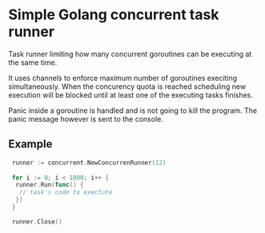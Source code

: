 # Simple Golang concurrent task runner

Task runner limiting how many concurrent goroutines can be executing at the same time.

It uses channels to enforce maximum number of goroutines execiting simultaneously.  When the concurency quota is reached scheduling new execution will be blocked until at least one of the executing tasks finishes.

Panic inside a goroutine is handled and is not going to kill the program.  The panic message however is sent to the console.

## Example

```go
 runner := concurrent.NewConcurrenRunner(12)
 
 for i := 0; i < 1000; i++ {
  runner.Run(func() {
   // task's code to exectute
  })
 }

 runner.Close()
```
